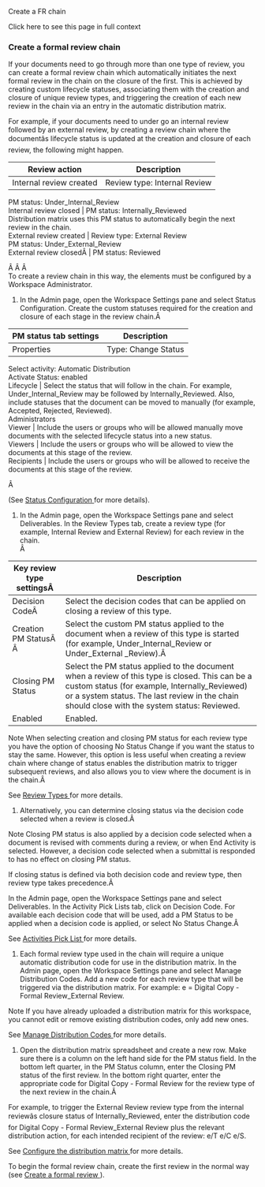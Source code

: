 Create a FR chain

Click here to see this page in full context

###  Create a formal review chain

If your documents need to go through more than one type of review, you can
create a formal review chain which automatically initiates the next formal
review in the chain on the closure of the first. This is achieved by creating
custom lifecycle statuses, associating them with the creation and closure of
unique review types, and triggering the creation of each new review in the
chain via an entry in the automatic distribution matrix.

For example, if your documents need to under go an internal review followed by
an external review, by creating a review chain where the documentâs
lifecycle status is updated at the creation and closure of each review, the
following might happen.

Review action  |  Description   
---|---  
Internal review created  |  Review type: Internal Review   
PM status: Under_Internal_Review  
Internal review closed  |  PM status: Internally_Reviewed   
Distribution matrix uses this PM status to automatically begin the next review
in the chain.  
External review created  |  Review type: External Review   
PM status: Under_External_Review  
External review closedÂ  |  PM status: Reviewed   
  
Â Â Â  
To create a review chain in this way, the elements must be configured by a
Workspace Administrator.

  1. In the Admin page, open the Workspace Settings pane and select Status Configuration. Create the custom statuses required for the creation and closure of each stage in the review chain.Â 

PM status tab settings  |  Description   
---|---  
Properties  |  Type: Change Status   
Select activity: Automatic Distribution  
Activate Status: enabled  
Lifecycle  |  Select the status that will follow in the chain. For example, Under_Internal_Review may be followed by Internally_Reviewed. Also, include statuses that the document can be moved to manually (for example, Accepted, Rejected, Reviewed).   
Administrators  
Viewer  |  Include the users or groups who will be allowed manually move documents with the selected lifecycle status into a new status.   
Viewers  |  Include the users or groups who will be allowed to view the documents at this stage of the review.   
Recipients  |  Include the users or groups who will be allowed to receive the documents at this stage of the review.   
  
Â

(See [ Status Configuration
](../Admin/Workspace_Settings/Status_configuration.htm#h) for more details).

  1. In the Admin page, open the Workspace Settings pane and select Deliverables. In the Review Types tab, create a review type (for example, Internal Review and External Review) for each review in the chain.   
Â

Key review type settingsÂ  |  Description   
---|---  
Decision CodeÂ  |  Select the decision codes that can be applied on closing a review of this type.   
Creation PM StatusÂ Â  |  Select the custom PM status applied to the document when a review of this type is started (for example, Under_Internal_Review or Under_External _Review).Â   
Closing PM Status  |  Select the PM status applied to the document when a review of this type is closed. This can be a custom status (for example, Internally_Reviewed) or a system status. The last review in the chain should close with the system status: Reviewed.   
Enabled  |  Enabled.   
  
  
Note  When selecting creation and closing PM status for each review type you
have the option of choosing No Status Change if you want the status to stay
the same. However, this option is less useful when creating a review chain
where change of status enables the distribution matrix to trigger subsequent
reviews, and also allows you to view where the document is in the chain.Â

See [ Review Types ](../Admin/Workspace_Settings/New_Topic1.htm#h) for more
details.

  1. Alternatively, you can determine closing status via the decision code selected when a review is closed.Â 

Note  Closing PM status is also applied by a decision code selected when a
document is revised with comments during a review, or when End Activity is
selected. However, a decision code selected when a submittal is responded to
has no effect on closing PM status.

If closing status is defined via both decision code and review type, then
review type takes precedence.Â

In the Admin page, open the Workspace Settings pane and select Deliverables.
In the Activity Pick Lists tab, click on Decision Code. For available each
decision code that will be used, add a PM Status to be applied when a decision
code is applied, or select No Status Change.Â

See [ Activities Pick List ](../Admin/Workspace_Settings/Activities_pik.htm#h)
for more details.

  1. Each formal review type used in the chain will require a unique automatic distribution code for use in the distribution matrix. In the Admin page, open the Workspace Settings pane and select Manage Distribution Codes. Add a new code for each review type that will be triggered via the distribution matrix. For example: e = Digital Copy - Formal Review_External Review. 

Note  If you have already uploaded a distribution matrix for this workspace,
you cannot edit or remove existing distribution codes, only add new ones.

See [ Manage Distribution Codes ](../Admin/Workspace_Settings/Manage_d.htm#h)
for more details.

  1. Open the distribution matrix spreadsheet and create a new row. Make sure there is a column on the left hand side for the PM status field. In the bottom left quarter, in the PM Status column, enter the Closing PM status of the first review. In the bottom right quarter, enter the appropriate code for Digital Copy - Formal Review for the review type of the next review in the chain.Â 

For example, to trigger the External Review review type from the internal
reviewâs closure status of Internally_Reviewed, enter the distribution code
for Digital Copy - Formal Review_External Review plus the relevant
distribution action, for each intended recipient of the review: e/T e/C e/S.

See [ Configure the distribution matrix
](../User_Settings/Configure_the_distribution_matrix.htm#h) for more details.

To begin the formal review chain, create the first review in the normal way
(see [ Create a formal review ](Create.htm#h) ).

